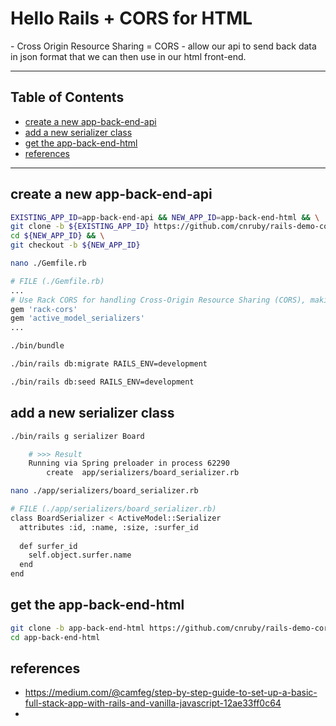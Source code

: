 <h1>Hello Rails + CORS for HTML</h1>
- Cross Origin Resource Sharing = CORS
- allow our api to send back data in json format that we can then use in our html front-end.

---

<h2>Table of Contents</h2>

- [create a new app-back-end-api](#create-a-new-app-back-end-api)
- [add a new serializer class](#add-a-new-serializer-class)
- [get the app-back-end-html](#get-the-app-back-end-html)
- [references](#references)


---

## create a new app-back-end-api
```bash
EXISTING_APP_ID=app-back-end-api && NEW_APP_ID=app-back-end-html && \
git clone -b ${EXISTING_APP_ID} https://github.com/cnruby/rails-demo-cors ${NEW_APP_ID} && \
cd ${NEW_APP_ID} && \
git checkout -b ${NEW_APP_ID}
```

```bash
nano ./Gemfile.rb
```
```bash
# FILE (./Gemfile.rb)
...
# Use Rack CORS for handling Cross-Origin Resource Sharing (CORS), making cross-origin AJAX possible
gem 'rack-cors'
gem 'active_model_serializers'
...
```

```bash
./bin/bundle
```

```bash
./bin/rails db:migrate RAILS_ENV=development
```

```bash
./bin/rails db:seed RAILS_ENV=development
```




## add a new serializer class
```bash
./bin/rails g serializer Board
```
```bash
    # >>> Result
    Running via Spring preloader in process 62290
        create  app/serializers/board_serializer.rb
```
```bash
nano ./app/serializers/board_serializer.rb
```
```bash
# FILE (./app/serializers/board_serializer.rb)
class BoardSerializer < ActiveModel::Serializer
  attributes :id, :name, :size, :surfer_id
​
  def surfer_id
    self.object.surfer.name
  end
end
```

 
## get the app-back-end-html
```bash
git clone -b app-back-end-html https://github.com/cnruby/rails-demo-cors.git app-back-end-html && \
cd app-back-end-html
```



## references
- https://medium.com/@camfeg/step-by-step-guide-to-set-up-a-basic-full-stack-app-with-rails-and-vanilla-javascript-12ae33ff0c64
- 